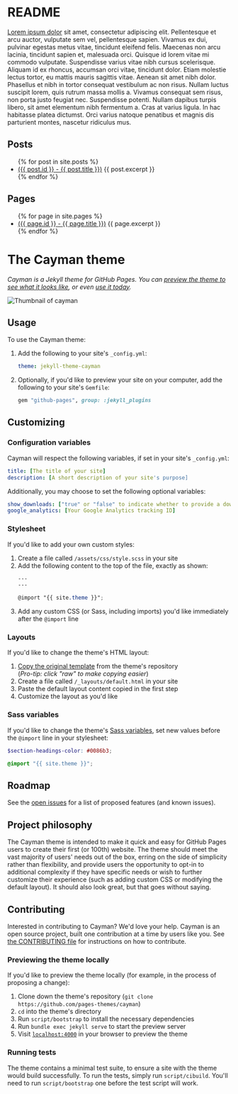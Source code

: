 # README

[Lorem ipsum dolor](foo.md) sit amet, consectetur adipiscing elit. Pellentesque et arcu auctor, vulputate sem vel, pellentesque sapien. Vivamus ex dui, pulvinar egestas metus vitae, tincidunt eleifend felis. Maecenas non arcu lacinia, tincidunt sapien et, malesuada orci. Quisque id lorem vitae mi commodo vulputate. Suspendisse varius vitae nibh cursus scelerisque. Aliquam id ex rhoncus, accumsan orci vitae, tincidunt dolor. Etiam molestie lectus tortor, eu mattis mauris sagittis vitae. Aenean sit amet nibh dolor. Phasellus et nibh in tortor consequat vestibulum ac non risus. Nullam luctus suscipit lorem, quis rutrum massa mollis a. Vivamus consequat sem risus, non porta justo feugiat nec. Suspendisse potenti. Nullam dapibus turpis libero, sit amet elementum nibh fermentum a. Cras at varius ligula. In hac habitasse platea dictumst. Orci varius natoque penatibus et magnis dis parturient montes, nascetur ridiculus mus.


## Posts

<ul>
  {% for post in site.posts %}
    <li>
      <a href="{{ post.url }}">({{ post.id }} - {{ post.title }})</a>
      {{ post.excerpt }}
    </li>
  {% endfor %}
</ul>


## Pages

<ul>
  {% for page in site.pages %}
    <li>
      <a href="{{ page.url }}">({{ page.id }} - {{ page.title }})</a>
      {{ page.excerpt }}
    </li>
  {% endfor %}
</ul>


# The Cayman theme

*Cayman is a Jekyll theme for GitHub Pages. You can [preview the theme to see what it looks like](http://pages-themes.github.io/cayman), or even [use it today](#usage).*

![Thumbnail of cayman](thumbnail.png)

## Usage

To use the Cayman theme:

1. Add the following to your site's `_config.yml`:

    ```yml
    theme: jekyll-theme-cayman
    ```

2. Optionally, if you'd like to preview your site on your computer, add the following to your site's `Gemfile`:

    ```ruby
    gem "github-pages", group: :jekyll_plugins
    ```



## Customizing

### Configuration variables

Cayman will respect the following variables, if set in your site's `_config.yml`:

```yml
title: [The title of your site]
description: [A short description of your site's purpose]
```

Additionally, you may choose to set the following optional variables:

```yml
show_downloads: ["true" or "false" to indicate whether to provide a download URL]
google_analytics: [Your Google Analytics tracking ID]
```

### Stylesheet

If you'd like to add your own custom styles:

1. Create a file called `/assets/css/style.scss` in your site
2. Add the following content to the top of the file, exactly as shown:
    ```scss
    ---
    ---

    @import "{{ site.theme }}";
    ```
3. Add any custom CSS (or Sass, including imports) you'd like immediately after the `@import` line

### Layouts

If you'd like to change the theme's HTML layout:

1. [Copy the original template](https://github.com/pages-themes/cayman/blob/master/_layouts/default.html) from the theme's repository<br />(*Pro-tip: click "raw" to make copying easier*)
2. Create a file called `/_layouts/default.html` in your site
3. Paste the default layout content copied in the first step
4. Customize the layout as you'd like

### Sass variables

If you'd like to change the theme's [Sass variables](https://github.com/pages-themes/cayman/blob/master/_sass/variables.scss), set new values before the `@import` line in your stylesheet:

```scss
$section-headings-color: #0086b3;

@import "{{ site.theme }}";
```

## Roadmap

See the [open issues](https://github.com/pages-themes/cayman/issues) for a list of proposed features (and known issues).

## Project philosophy

The Cayman theme is intended to make it quick and easy for GitHub Pages users to create their first (or 100th) website. The theme should meet the vast majority of users' needs out of the box, erring on the side of simplicity rather than flexibility, and provide users the opportunity to opt-in to additional complexity if they have specific needs or wish to further customize their experience (such as adding custom CSS or modifying the default layout). It should also look great, but that goes without saying.

## Contributing

Interested in contributing to Cayman? We'd love your help. Cayman is an open source project, built one contribution at a time by users like you. See [the CONTRIBUTING file](CONTRIBUTING.md) for instructions on how to contribute.

### Previewing the theme locally

If you'd like to preview the theme locally (for example, in the process of proposing a change):

1. Clone down the theme's repository (`git clone https://github.com/pages-themes/cayman`)
2. `cd` into the theme's directory
3. Run `script/bootstrap` to install the necessary dependencies
4. Run `bundle exec jekyll serve` to start the preview server
5. Visit [`localhost:4000`](http://localhost:4000) in your browser to preview the theme

### Running tests

The theme contains a minimal test suite, to ensure a site with the theme would build successfully. To run the tests, simply run `script/cibuild`. You'll need to run `script/bootstrap` one before the test script will work.
